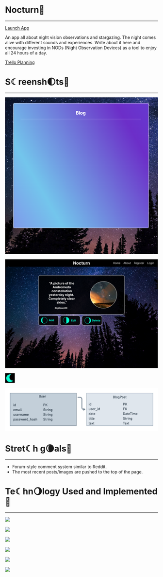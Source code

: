 
# Nocturn🦉
----
[Launch App](https://nocturn4.herokuapp.com/login)

An app all about night vision observations and stargazing. The night comes alive with different sounds and experiences. Write about it here and encourage investing in NODs (Night Observation Devices) as a tool to enjoy all 24 hours of a day.

[Trello Planning](https://trello.com/b/ymcebPoY/nocturn)

# S☾reensh🌓ts🦉
----
![Home Page](/myapp/static/images/Homepage.png)

![Wireframe](/myapp/static/images/Wireframe.png)

![Favicon](/myapp/static/favicon/favicon.png)

![ERD](/myapp/static/images/ERD.png)

# Stret☾h g🌘als🦉
----
- Forum-style comment system similar to Reddit.
- The most recent posts/images are pushed to the top of the page.

# Te☾hn🌖logy Used and Implemented🦉
----

<a href="a"><img src="https://img.shields.io/badge/GitHub-100000?style=for-the-badge&logo=github&logoColor=white"/></a>

<a href="a"><img src="https://img.shields.io/badge/Python-FFD43B?style=for-the-badge&logo=python&logoColor=blue"/></a>

<a href="a"><img src="https://img.shields.io/badge/Flask-000000?style=for-the-badge&logo=flask&logoColor=white"/></a>

<a href="a"><img src="https://img.shields.io/badge/CSS3-1572B6?style=for-the-badge&logo=css3&logoColor=white"/></a>

<a href="a"><img src="https://img.shields.io/badge/HTML5-E34F26?style=for-the-badge&logo=html5&logoColor=white"/></a>

<a href="a"><img src="https://img.shields.io/badge/Heroku-430098?style=for-the-badge&logo=heroku&logoColor=white"/></a>